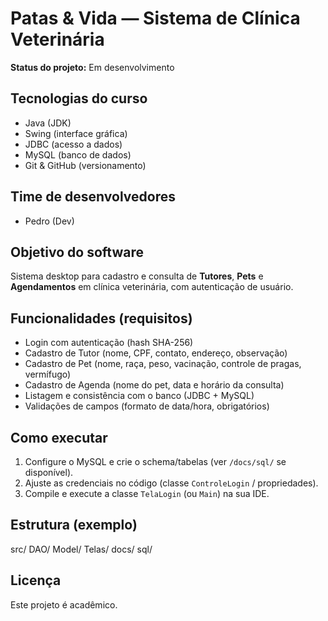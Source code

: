 # Patas & Vida — Sistema de Clínica Veterinária

**Status do projeto:** Em desenvolvimento

## Tecnologias do curso
- Java (JDK)
- Swing (interface gráfica)
- JDBC (acesso a dados)
- MySQL (banco de dados)
- Git & GitHub (versionamento)

## Time de desenvolvedores
- Pedro (Dev)  

## Objetivo do software
Sistema desktop para cadastro e consulta de **Tutores**, **Pets** e **Agendamentos** em clínica veterinária, com autenticação de usuário.

## Funcionalidades (requisitos)
- Login com autenticação (hash SHA-256)
- Cadastro de Tutor (nome, CPF, contato, endereço, observação)
- Cadastro de Pet (nome, raça, peso, vacinação, controle de pragas, vermífugo)
- Cadastro de Agenda (nome do pet, data e horário da consulta)
- Listagem e consistência com o banco (JDBC + MySQL)
- Validações de campos (formato de data/hora, obrigatórios)

## Como executar
1. Configure o MySQL e crie o schema/tabelas (ver `/docs/sql/` se disponível).
2. Ajuste as credenciais no código (classe `ControleLogin` / propriedades).
3. Compile e execute a classe `TelaLogin` (ou `Main`) na sua IDE.

## Estrutura (exemplo)
src/
DAO/
Model/
Telas/
docs/
sql/

## Licença
Este projeto é acadêmico.
